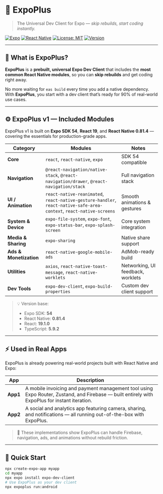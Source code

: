 # 🧩 ExpoPlus  
> The Universal Dev Client for Expo — *skip rebuilds, start coding instantly.*

[![Expo](https://img.shields.io/badge/Expo-Universal%20Dev%20Client-000?logo=expo&logoColor=white)](https://expo.dev)
[![React Native](https://img.shields.io/badge/React%20Native-Ready-blue?logo=react)](https://reactnative.dev)
[![License: MIT](https://img.shields.io/badge/license-MIT-green)](LICENSE)
[![Version](https://img.shields.io/badge/version-1.0.0-orange)](#)

---

## 🚀 What is ExpoPlus?

**ExpoPlus** is a **prebuilt, universal Expo Dev Client** that includes the **most common React Native modules**, so you can **skip rebuilds** and get coding right away.

No more waiting for `eas build` every time you add a native dependency.  
With **ExpoPlus**, you start with a dev client that’s ready for 90% of real-world use cases.

---

## ⚙️ ExpoPlus v1 — Included Modules

ExpoPlus v1 is built on **Expo SDK 54**, **React 19**, and **React Native 0.81.4** — covering the essentials for production-grade apps.

| Category | Modules | Notes |
|-----------|----------|-------|
| **Core** | `react`, `react-native`, `expo` | SDK 54 compatible |
| **Navigation** | `@react-navigation/native-stack`, `@react-navigation/drawer`, `@react-navigation/stack` | Full navigation stack |
| **UI / Animation** | `react-native-reanimated`, `react-native-gesture-handler`, `react-native-safe-area-context`, `react-native-screens` | Smooth animations & gestures |
| **System & Device** | `expo-file-system`, `expo-font`, `expo-status-bar`, `expo-splash-screen` | Core system integration |
| **Media & Sharing** | `expo-sharing` | Native share support |
| **Ads & Monetization** | `react-native-google-mobile-ads` | AdMob-ready build |
| **Utilities** | `axios`, `react-native-toast-message`, `react-native-worklets` | Networking, UI feedback, worklets |
| **Dev Tools** | `expo-dev-client`, `expo-build-properties` | Custom dev client support |

> 💡 Version base:  
> - Expo SDK: **54**  
> - React Native: **0.81.4**  
> - React: **19.1.0**  
> - TypeScript: **5.9.2**

---

## ⚡️ Used in Real Apps

ExpoPlus is already powering real-world projects built with React Native and Expo:

| App | Description |
|-----|--------------|
| **App1** | A mobile invoicing and payment management tool using Expo Router, Zustand, and Firebase — built entirely with ExpoPlus for instant iteration. |
| **App2** | A social and analytics app featuring camera, sharing, and notifications — all running out-of-the-box with ExpoPlus. |

> 🧠 These implementations show ExpoPlus can handle Firebase, navigation, ads, and animations without rebuild friction.

---

## 🧪 Quick Start

```bash
npx create-expo-app myapp
cd myapp
npx expo install expo-dev-client
# Use ExpoPlus as your dev client
npx expoplus run:android
